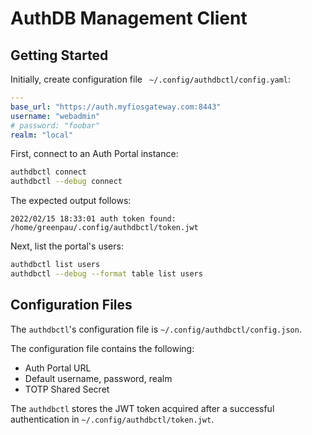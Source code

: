 # AuthDB Management Client

## Getting Started

Initially, create configuration file ` ~/.config/authdbctl/config.yaml`:

```yaml
---
base_url: "https://auth.myfiosgateway.com:8443"
username: "webadmin"
# password: "foobar"
realm: "local"
```

First, connect to an Auth Portal instance:

```bash
authdbctl connect
authdbctl --debug connect
```

The expected output follows:

```
2022/02/15 18:33:01 auth token found: /home/greenpau/.config/authdbctl/token.jwt
```

Next, list the portal's users:

```bash
authdbctl list users
authdbctl --debug --format table list users
```

## Configuration Files

The `authdbctl`'s configuration file is `~/.config/authdbctl/config.json`.

The configuration file contains the following:

* Auth Portal URL
* Default username, password, realm
* TOTP Shared Secret

The `authdbctl` stores the JWT token acquired after a successful authentication
in `~/.config/authdbctl/token.jwt`.


